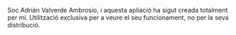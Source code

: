 Soc Adrián Valverde Ambrosio, i aquesta apliació ha sigut creada totalment per mi. 
Utilització exclusiva per a veure el seu funcionament, no per la seva distribució.
